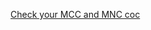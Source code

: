 [Check your MCC and MNC coc](https://mytabletguru.com/mcc-and-mnc-code-of-the-mobile-operator-in-india/#:~:text=MCC%20and%20MNC%20code%20of%20the%20Mobile%20operator,Delhi%20%26%20NCR%20%2069%20more%20rows%20)
